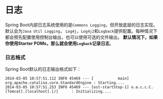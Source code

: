 日志
======================
Spring Boot内部日志系统使用的是`Commons Logging`，但开放底层的日志实现。默认会为`Java Util Logging`，
`Log4j`，`Log4j2`和`Logback`提供配置。每种情况下都会预先配置使用控制台输出，也可以使用可选的文件输出。
**默认情况下，如果你使用Starter POMs，那么就会使用`Logback`记录日志**。

### 日志格式
Spring Boot默认的日志输出格式如下：
```
2014-03-05 10:57:51.112 INFO 45469 --- [           main] org.apache.catalina.core.StandardEngine : Starting....
2014-03-05 10:57:51.253 INFO 45469 --- [ost-startStop-1] o.a.c.c.C.[Tomcat].[localhost].[/]      : Initializing....
```
